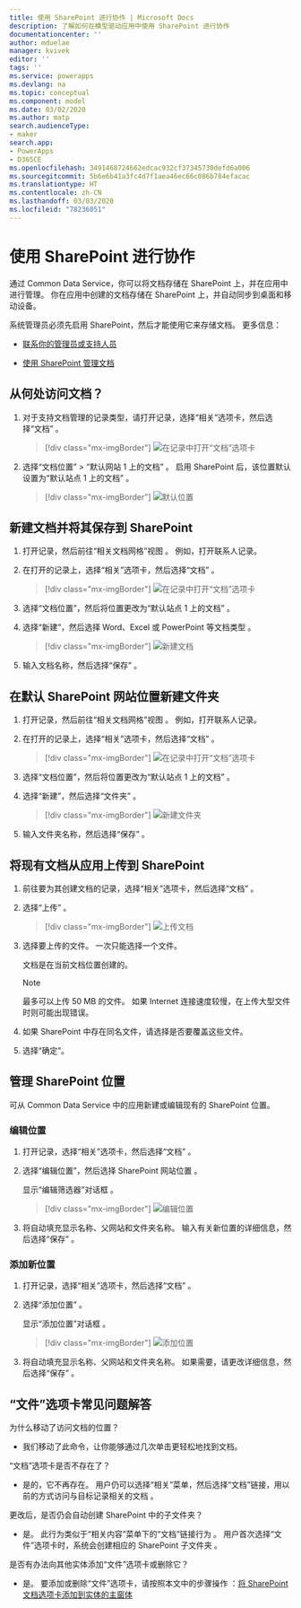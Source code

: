 ```yaml
---
title: 使用 SharePoint 进行协作 | Microsoft Docs
description: 了解如何在模型驱动应用中使用 SharePoint 进行协作
documentationcenter: ''
author: mduelae
manager: kvivek
editor: ''
tags: ''
ms.service: powerapps
ms.devlang: na
ms.topic: conceptual
ms.component: model
ms.date: 03/02/2020
ms.author: matp
search.audienceType:
- maker
search.app:
- PowerApps
- D365CE
ms.openlocfilehash: 3491468724662edcac932cf37345730defd6a006
ms.sourcegitcommit: 5b6e6b41a3fc4d7f1aea46ec66c086b784efacac
ms.translationtype: HT
ms.contentlocale: zh-CN
ms.lasthandoff: 03/03/2020
ms.locfileid: "78236051"
---
```

# <a name="collaborate-using-sharepoint"></a>使用 SharePoint 进行协作 

通过 Common Data Service，你可以将文档存储在 SharePoint 上，并在应用中进行管理。 你在应用中创建的文档存储在 SharePoint 上，并自动同步到桌面和移动设备。

系统管理员必须先启用 SharePoint，然后才能使用它来存储文档。 更多信息：

-   [联系你的管理员或支持人员](find-admin.md)  

-   [使用 SharePoint 管理文档](https://docs.microsoft.com/power-platform/admin/manage-documents-using-sharepoint)  

## <a name="where-do-you-access-the-documents-from"></a>从何处访问文档？

1. 对于支持文档管理的记录类型，请打开记录，选择“相关”选项卡，然后选择“文档”   。

   > [!div class="mx-imgBorder"]
   > ![在记录中打开“文档”选项卡 ](media/onedrive_nav.png "在记录中打开“文档”选项卡")

2. 选择“文档位置” > “默认网站 1 上的文档”   。 启用 SharePoint 后，该位置默认设置为“默认站点 1 上的文档”  。

   > [!div class="mx-imgBorder"]
   > ![默认位置](media/sharepoint_defualtsite.png "默认位置")


## <a name="create-a-new-document-and-save-it-to-sharepoint"></a>新建文档并将其保存到 SharePoint

1. 打开记录，然后前往“相关文档网格”视图  。 例如，打开联系人记录。

2. 在打开的记录上，选择“相关”选项卡，然后选择“文档”   。
 
    > [!div class="mx-imgBorder"]
    > ![在记录中打开“文档”选项卡](media/onedrive_nav.png "在记录中打开“文档”选项卡")

2. 选择“文档位置”，然后将位置更改为“默认站点 1 上的文档”   。

3. 选择“新建”，然后选择 Word、Excel 或 PowerPoint 等文档类型  。

    > [!div class="mx-imgBorder"]
    > ![新建文档](media/onedrive_new_doc.png "新建文档")

4. 输入文档名称，然后选择“保存”  。  

## <a name="create-a-new-folder-in-the-default-sharepoint-site-location"></a>在默认 SharePoint 网站位置新建文件夹

1. 打开记录，然后前往“相关文档网格”视图  。 例如，打开联系人记录。

2. 在打开的记录上，选择“相关”选项卡，然后选择“文档”   。
 
    > [!div class="mx-imgBorder"]
    > ![在记录中打开“文档”选项卡](media/onedrive_nav.png "在记录中打开“文档”选项卡")

2. 选择“文档位置”，然后将位置更改为“默认站点 1 上的文档”   。

3. 选择“新建”，然后选择“文件夹”   。

    > [!div class="mx-imgBorder"]
    > ![新建文件夹](media/Sharepoint_new_folder.png "创建新文件夹")
    
 4. 输入文件夹名称，然后选择“保存”  。  
 
 
 ## <a name="upload-an-existing-document-to-sharepoint-from-your-app"></a>将现有文档从应用上传到 SharePoint

1. 前往要为其创建文档的记录，选择“相关”选项卡，然后选择“文档”   。
 
2. 选择“上传”  。

   > [!div class="mx-imgBorder"]
   > ![上传文档](media/upload_doc.png "上传文档")

3. 选择要上传的文件。 一次只能选择一个文件。

   文档是在当前文档位置创建的。

   > [!Note]
   > 最多可以上传 50 MB 的文件。 如果 Internet 连接速度较慢，在上传大型文件时则可能出现错误。

4. 如果 SharePoint 中存在同名文件，请选择是否要覆盖这些文件。

5. 选择“确定”。 

## <a name="manage-sharepoint-locations"></a>管理 SharePoint 位置

可从 Common Data Service 中的应用新建或编辑现有的 SharePoint 位置。

### <a name="edit-a-location"></a>编辑位置

1. 打开记录，选择“相关”选项卡，然后选择“文档”   。

2. 选择“编辑位置”，然后选择 SharePoint 网站位置  。

   显示“编辑筛选器”对话框  。

   > [!div class="mx-imgBorder"]
   > ![编辑位置](media/edit_location.png "编辑位置")

3. 将自动填充显示名称、父网站和文件夹名称。 输入有关新位置的详细信息，然后选择“保存”  。

### <a name="add-a-new-location"></a>添加新位置

1. 打开记录，选择“相关”选项卡，然后选择“文档”   。

2. 选择“添加位置”  。 

   显示“添加位置”对话框  。

   > [!div class="mx-imgBorder"]
   > ![添加位置](media/add_location.png "添加位置")

3. 将自动填充显示名称、父网站和文件夹名称。 如果需要，请更改详细信息，然后选择“保存”  。

## <a name="files-tab-faq"></a>“文件”选项卡常见问题解答

为什么移动了访问文档的位置？  
- 我们移动了此命令，让你能够通过几次单击更轻松地找到文档。

“文档”选项卡是否不存在了？ 
- 是的，它不再存在。 用户仍可以选择“相关”菜单，然后选择“文档”链接，用以前的方式访问与目标记录相关的文档   。

更改后，是否仍会自动创建 SharePoint 中的子文件夹？ 
- 是。 此行为类似于“相关内容”菜单下的“文档”链接行为   。 用户首次选择“文件”选项卡时，系统会创建相应的 SharePoint 子文件夹  。 

是否有办法向其他实体添加“文件”选项卡或删除它？ 
- 是。 要添加或删除“文件”选项卡，请按照本文中的步骤操作  ：[将 SharePoint 文档选项卡添加到实体的主窗体](../maker/model-driven-apps/add-documents-tab-entity-main-form.md)  
